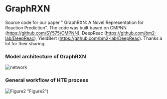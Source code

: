 # GraphRXN
Source code for our paper "	GraphRXN: A Novel Representation for Reaction Prediction".
The code was built based on CMPNN (https://github.com/SY575/CMPNN), DeepReac (https://github.com/bm2-lab/DeepReac), YieldBert (https://github.com/bm2-lab/DeepReac).
Thanks a lot for their sharing.


### **Model architecture of GraphRXN**
![network](https://github.com/jidushanbojue/GraphRXN/tree/master/picture/Figure1.png "network")

### **General workflow of HTE process**
![Figure2](https://github.com/jidushanbojue/GraphRXN/tree/master/picture/Figure2.png) "Figure2")
